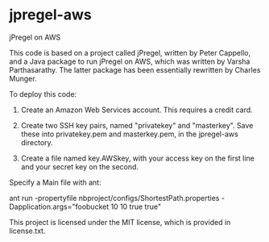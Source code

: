 jpregel-aws
==============

jPregel on AWS

This code is based on a project called jPregel, written by Peter Cappello, 
and a Java package to run jPregel on AWS, which was written by Varsha Parthasarathy. 
The latter package has been essentially rewritten by Charles Munger.

To deploy this code:

1. Create an Amazon Web Services account. This requires a credit card. 

2. Create two SSH key pairs, named "privatekey" and "masterkey". Save these into privatekey.pem and masterkey.pem, in the jpregel-aws directory. 

3. Create a file named key.AWSkey, with your access key on the first line and your secret key on the second.

Specify a Main file with ant:

ant run -propertyfile nbproject/configs/ShortestPath.properties -Dapplication.args="foobucket 10 10 true true"

This project is licensed under the MIT license, which is provided in license.txt.